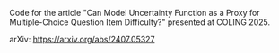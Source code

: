 Code for the article "Can Model Uncertainty Function as a Proxy for Multiple-Choice Question Item Difficulty?" presented at COLING 2025.

arXiv: https://arxiv.org/abs/2407.05327
